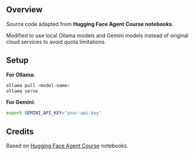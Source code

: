 ## Overview

Source code adapted from **Hugging Face Agent Course notebooks**. 

Modified to use local Ollama models and Gemini models instead of original cloud services to avoid quota limitations.

## Setup

**For Ollama:**
```bash
ollama pull <model-name>
ollama serve
```

**For Gemini:**
```bash
export GEMINI_API_KEY="your-api-key"
```

## Credits

Based on [Hugging Face Agent Course](https://huggingface.co/agents-course/notebooks) notebooks.